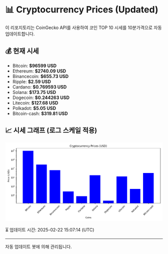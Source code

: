 
# 📊 Cryptocurrency Prices (Updated)

이 리포지토리는 CoinGecko API를 사용하여 코인 TOP 10 시세를 10분가격으로 자동 업데이트합니다.

## 💰 현재 시세
- Bitcoin: **$96599 USD**
- Ethereum: **$2740.09 USD**
- Binancecoin: **$655.73 USD**
- Ripple: **$2.59 USD**
- Cardano: **$0.769593 USD**
- Solana: **$173.75 USD**
- Dogecoin: **$0.244263 USD**
- Litecoin: **$127.68 USD**
- Polkadot: **$5.05 USD**
- Bitcoin-cash: **$319.81 USD**

## 📈 시세 그래프 (로그 스케일 적용)
![Crypto Prices](crypto_prices.png)

⏳ 업데이트 시간: 2025-02-22 15:07:14 (UTC)

---
자동 업데이트 봇에 의해 관리됩니다.

